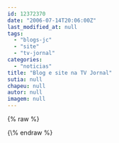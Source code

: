 ```yaml
---
id: 12372370
date: "2006-07-14T20:06:00Z"
last_modified_at: null
tags:
  - "blogs-jc"
  - "site"
  - "tv-jornal"
categories:
  - "noticias"
title: "Blog e site na TV Jornal"
sutia: null
chapeu: null
autor: null
imagem: null
---
```

{\% raw %}
<p> </p>
{\% endraw %}